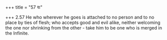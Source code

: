 +++
title = "57 यः"

+++
2.57 He who wherever he goes is attached to no person and to no place by
ties of flesh; who accepts good and evil alike, neither welcoming the
one nor shrinking from the other - take him to be one who is merged in
the Infinite.
